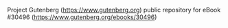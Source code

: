 Project Gutenberg (https://www.gutenberg.org) public repository for eBook #30496 (https://www.gutenberg.org/ebooks/30496)
